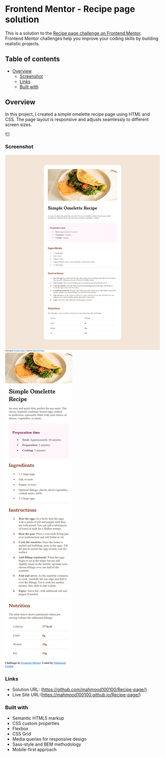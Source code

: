 # Frontend Mentor - Recipe page solution

This is a solution to the [Recipe page challenge on Frontend Mentor](https://www.frontendmentor.io/challenges/recipe-page-KiTsR8QQKm). Frontend Mentor challenges help you improve your coding skills by building realistic projects. 

## Table of contents

- [Overview](#overview)
  - [Screenshot](#screenshot)
  - [Links](#links)
  - [Built with](#built-with)

## Overview
In this project, I created a simple omelette recipe page using HTML and CSS. The page layout is responsive and adjusts seamlessly to different screen sizes.

![]
### Screenshot

![](./design/desktop_view.png)
![](./design/mobile_view.png)


### Links

- Solution URL: (https://github.com/mahmood100100/Recipe-page/)
- Live Site URL:(https://mahmood100100.github.io/Recipe-page/)

### Built with

- Semantic HTML5 markup
- CSS custom properties
- Flexbox
- CSS Grid
- Media queries for responsive design
- Sass-style and BEM methodology
- Mobile-first approach

